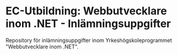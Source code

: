 # EC-Utbildning: Webbutvecklare inom .NET - Inlämningsuppgifter
Repository för inlämningsuppgifter inom Yrkeshögskoleprogrammet "Webbutvecklare inom .NET". 

